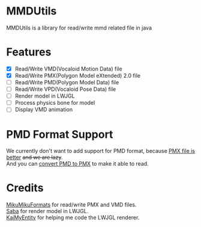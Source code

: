 # MMDUtils
MMDUtils is a library for read/write mmd related file in java

# Features
- [X] Read/Write VMD(Vocaloid Motion Data) file  
- [X] Read/Write PMX(Polygon Model eXtended) 2.0 file  
- [ ] Read/Write PMD(Polygon Model Data) file  
- [ ] Read/Write VPD(Vocaloid Pose Data) file  
- [ ] Render model in LWJGL  
- [ ] Process physics bone for model  
- [ ] Display VMD animation

# PMD Format Support
We currently don't want to add support for PMD format, because [PMX file is better](https://learnmmd.com/bonus-pages/convert-pmd-models-pmx/) ~~and we are lazy~~.  
And you can [convert PMD to PMX](https://learnmmd.com/http:/learnmmd.com/convert-pmd-models-to-pmx-models/) to make it able to read.

# Credits
[MikuMikuFormats](https://github.com/oguna/MMDFormats) for read/write PMX and VMD files.  
[Saba](https://github.com/benikabocha/saba) for render model in LWJGL.  
[KaiMyEntity](https://github.com/kjkjkAIStudio/KAIMyEntity) for helping me code the LWJGL renderer.  